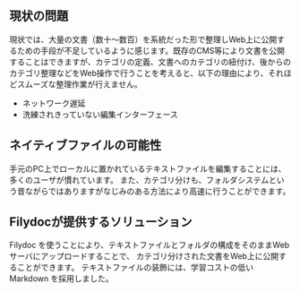 <!-- keywords: problem, network, text, file, editor, markdown -->
## 現状の問題
現状では、大量の文書（数十～数百）を系統だった形で整理しWeb上に公開するための手段が不足しているように感じます。既存のCMS等により文書を公開することはできますが、カテゴリの定義、文書へのカテゴリの紐付け、後からのカテゴリ整理などをWeb操作で行うことを考えると、以下の理由により、それほどスムーズな整理作業が行えません。

- ネットワーク遅延
- 洗練されきっていない編集インターフェース

## ネイティブファイルの可能性
手元のPC上でローカルに置かれているテキストファイルを編集することには、多くのユーザが慣れています。
また、カテゴリ分けも、フォルダシステムという昔ながらではありますがなじみのある方法により高速に行うことができます。

## Filydocが提供するソリューション
Filydoc を使うことにより、テキストファイルとフォルダの構成をそのままWebサーバにアップロードすることで、
カテゴリ分けされた文書をWeb上に公開することができます。
テキストファイルの装飾には、学習コストの低い Markdown を採用しました。
